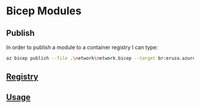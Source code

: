 # Bicep Modules
## Publish
In order to publish a module to a container registry I can type:  

```sh
az bicep publish --file .\network\network.bicep --target br:eruza.azurecr.io/bicep/modules/network:v0.0.2
```

## [Registry](./Registry)
## [Usage](./Usage)